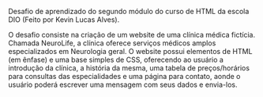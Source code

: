 Desafio de aprendizado do segundo módulo do curso de HTML da escola DIO (Feito por Kevin Lucas Alves).

O desafio consiste na criação de um website de uma clínica médica fictícia. Chamada NeuroLife, a clínica oferece serviços
médicos amplos especializados em Neurologia geral. O website possui elementos de HTML (em ênfase) e uma base simples de CSS,
oferecendo ao usuário a introdução da clínica, a história da mesma, uma tabela de preços/horários para consultas das especialidades
e uma página para contato, aonde o usuário poderá escrever uma mensagem com seus dados e envia-los.
